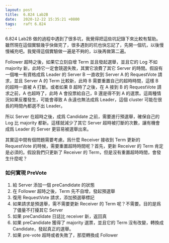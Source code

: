 ```yaml
---
layout: post
title:  6.824 Lab2B
date:   2020-12-22 15:35:21 +0800
tags:   raft 6.824
---
```


6.824 Lab2B 做的過程中遇到了很多坑，我覺得把這些坑記錄下來比較有幫助。雖然現在這個實驗幾乎快做完了，很多遇到的坑也快忘記了，先開一個坑，以後慢慢補充吧。我覺得這個實驗做一遍是不夠的，以後再做第二遍。

Follower 超時之後，如果它立刻自增 Term 並且發起選舉，並且它的 Log 不如 majority 新，此時它一定會競選失敗，其實它浪費了其它 Server 的時間。假設有一個唯一有資格成爲 Leader 的 Server B 一直收到 Server A 的 RequestVote 請求，並且 Server A 的 Term 比較新，此時 B 需要重置自己的超時時間，這樣 B 的超時一直被 A 打斷。或者如果 B 超時了之後，在 A 接到 B 的 RequestVote 請求之前，A 也超時了，此時 A 會投票給自己，B 還是得不到 A 的選票。這兩種情況如果反覆發生，可能會導致 A 永遠也無法成爲 Leader，這個 cluster 可能在很長的時間內都選不出 Leader。

所以 Server 在超時之後，成爲 Candidate 之前，需要進行預選舉，確保自己的 Log 比 majority 都新。這樣就減少了其它 Server 超時被打斷的次數，讓有機會成爲 Leader 的 Server 更容易被選舉出來。

其實這中間有個問題需要考慮。爲什麼 Receiver 接收到 Term 更新的 RequestVote 的時候，需要重置超時時間呢？首先，更新 Receiver 的 Term 肯定是必須的。假設我們只更新了 Receiver 的 Term，但是沒有重置超時時間，會發生什麼呢？

### 如何實現 PreVote

1. 給 Server 添加一個 preCandidate 的狀態
2. 在 Follower 超時之後，Term 先不自增，發起預選舉
3. 復用 RequestVote 請求，添加預選舉標記
4. 如果請求是預選舉，需不需要更新 Receiver 的 Term 呢？不需要。目的是爲了儘量不打擾其它 Server
5. 如果 preCandidate 日誌比 receiver 新，返回真
6. 如果 preCandidate 獲得了 majority 選票，並且它的 Term 沒有改變，轉換成 Candidate，發起真正的選舉。
7. 如果 pre-vote 超時或者失敗了，那麼轉換成 Follower
